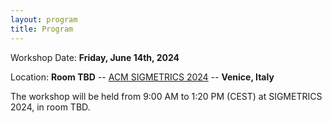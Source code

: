```yaml
---
layout: program
title: Program
---
```


<!-- The main categories (or tracks) of the different talks as well as their coloring can be adapted in the `_config.yml` file under `conference.talks.main_categories`. See also the [Talk Settings](https://github.com/DigitaleGesellschaft/jekyll-theme-conference/#talk-settings-main-categories) section of the theme's README file. -->

Workshop Date: **Friday, June 14th, 2024**

Location: **Room TBD** -- [ACM SIGMETRICS 2024](https://www.sigmetrics.org/sigmetrics2024/index.html) -- **Venice, Italy**

The workshop will be held from 9:00 AM to 1:20 PM (CEST) at SIGMETRICS 2024, in room TBD.
